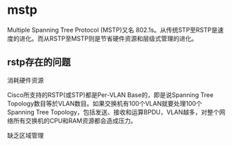 # mstp

Multiple Spanning Tree Protocol (MSTP)又名 802.1s。从传统STP至RSTP是速度的进化。而从RSTP至MSTP则是节省硬件资源和层级式管理的进化。

## rstp存在的问题

消耗硬件资源

Cisco所支持的RSTP(或STP)都是Per-VLAN Base的，即是说Spanning Tree Topology数目等於VLAN数目。如果交换机有100个VLAN就要处理100个Spanning Tree Topology，包括发送、接收和运算BPDU，VLAN越多，对整个网络所有交换机的CPU和RAM资源都会造成压力。

缺乏区域管理

